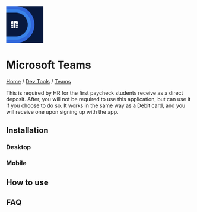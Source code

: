 <img src="./images/logo.png" width=100px alt="Microsoft Teams Logo"/>

# Microsoft Teams

[Home](../../Readme.md) / [Dev Tools](../dev-tools.md) / [Teams](teams.md)

This is required by HR for the first paycheck students receive as a direct deposit. After, you will not be required to use this application, but can use it if you choose to do so. It works in the same way as a Debit card, and you will receive one upon signing up with the app.

## Installation

### Desktop

### Mobile

## How to use

## FAQ
